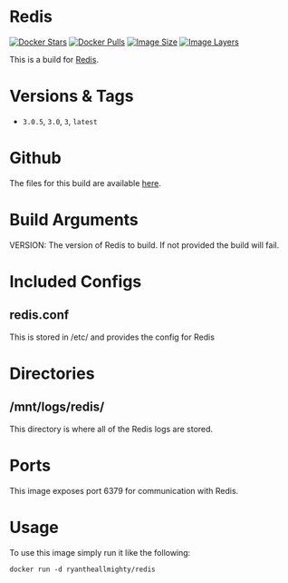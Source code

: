 # Redis
[![Docker Stars](https://img.shields.io/docker/stars/ryantheallmighty/redis.svg?style=flat-square)](https://hub.docker.com/r/ryantheallmighty/redis/) [![Docker Pulls](https://img.shields.io/docker/pulls/ryantheallmighty/redis.svg?style=flat-square)](https://hub.docker.com/r/ryantheallmighty/redis/) [![Image Size](https://img.shields.io/imagelayers/image-size/ryantheallmighty/redis/latest.svg?style=flat-square)](https://imagelayers.io/?images=ryantheallmighty%2Fredis) [![Image Layers](https://img.shields.io/imagelayers/layers/ryantheallmighty/redis/latest.svg?style=flat-square)](https://imagelayers.io/?images=ryantheallmighty%2Fredis)

This is a build for [Redis](http://redis.io/).

# Versions & Tags
- `3.0.5`, `3.0`, `3`, `latest`

# Github
The files for this build are available [here](https://github.com/RyanTheAllmighty/Dockerfiles/tree/master/redis).

# Build Arguments
VERSION: The version of Redis to build. If not provided the build will fail.

# Included Configs
## redis.conf
This is stored in /etc/ and provides the config for Redis

# Directories
## /mnt/logs/redis/
This directory is where all of the Redis logs are stored.

# Ports
This image exposes port 6379 for communication with Redis.

# Usage
To use this image simply run it like the following:

```
docker run -d ryantheallmighty/redis
```